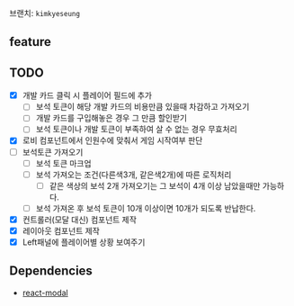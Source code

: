 브랜치: `kimkyeseung`

## feature

## TODO
- [x] 개발 카드 클릭 시 플레이어 필드에 추가
  - [ ] 보석 토큰이 해당 개발 카드의 비용만큼 있을때 차감하고 가져오기
  - [ ] 개발 카드를 구입해놓은 경우 그 만큼 할인받기
  - [ ] 보석 토큰이나 개발 토큰이 부족하여 살 수 없는 경우 무효처리
- [x] 로비 컴포넌트에서 인원수에 맞춰서 게임 시작여부 판단
- [ ] 보석토큰 가져오기
  - [ ] 보석 토큰 마크업
  - [ ] 보석 가져오는 조건(다른색3개, 같은색2개)에 따른 로직처리
    - [ ] 같은 색상의 보석 2개 가져오기는 그 보석이 4개 이상 남았을때만 가능하다.
  - [ ] 보석 가져온 후 보석 토큰이 10개 이상이면 10개가 되도록 반납한다.
- [x] 컨트롤러(모달 대신) 컴포넌트 제작
- [x] 레이아웃 컴포넌트 제작
- [x] Left패널에 플레이어별 상황 보여주기

## Dependencies
- [react-modal](https://github.com/reactjs/react-modal)